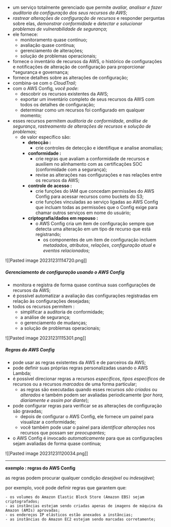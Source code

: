 
- um serviço totalmente gerenciado que permite *avaliar, analisar e fazer auditoria da configuração dos seus recursos da AWS*;
- *rastrear alterações de configuração de recursos* e responder perguntas sobre elas, *demonstrar conformidade* e *detectar e solucionar problemas de vulnerabilidade de segurança*; 
- ele fornece:
	- monitoramento quase contínuo;
	- avaliação quase contínua;
	- gerenciamento de alterações;
	- solução de problemas operacionais;
- fornece o inventário de recursos da AWS, o histórico de configurações e notificações de alteração de configuração para proporcionar *segurança e governança;
- fornece detalhes sobre as alterações de configuração;
- combina-se com o *CloudTrail*;
- com o AWS Config, *você pode*:
	- descobrir os recursos existentes da AWS;
	- exportar um inventário completo de seus recursos da AWS com todos os detalhes de configuração;
	- determinar como um recursos foi configurado em qualquer momento;
- esses recursos permitem *auditoria de conformidade*, *análise de segurança*, *rastreamento de alterações de recursos* e *solução de problemas*; 
	- de valor específico são:
		- **detecção :** 
			- crie controles de detecção e identifique e analise anomalias;
		- **conformidade :** 
			- crie regras que avaliam a conformidade de recursos e auxiliem no alinhamento com as certificações SOC (conformidade com a segurança); 
			- revise as alterações nas configurações e nas relações entre os recursos da AWS;
		- **controle de acesso :**
			- crie funções do IAM que concedam permissões do AWS Config para acessar recursos como buckets do S3;
			- crie funções vinculadas ao serviço ligadas ao AWS Config que incluam todas as permissões que o Config exige para chamar outros serviços em nome do usuário;
		- **criptografia/dados em repouso :**
			- o AWS Config cria um item de configuração sempre que detecta uma alteração em um tipo de recurso que está registrando;
				- os componentes de um item de configuração incluem *metadados*, *atributos*, *relações*, *configuração atual* e *eventos relacionados*;

![[Pasted image 20231231114720.png]]
##### Gerenciamento de configuração usando o AWS Config

- monitora e registra de forma quase contínua suas configurações de recursos da AWS;
- é possível automatizar a avaliação das configurações registradas em relação às configurações desejadas;
- todos os recursos permitem :
	- simplificar a auditoria de conformidade;
	- a análise de segurança;
	- o gerenciamento de mudanças;
	- a solução de problemas operacionais;

![[Pasted image 20231231115301.png]]

##### Regras do AWS Config

- pode usar as regras existentes da AWS e de parceiros da AWS;
- pode definir suas próprias regras personalizadas usando o AWS Lambda;
- é possível direcionar regras a recursos *específicos*, *tipos específicos* de recursos ou a recursos *marcados* de uma forma particular;
	- as regras são executadas quando esses recursos *são criados* ou *alterados* e também podem ser avaliadas periodicamente (*por hora, diariamente e assim por diante*);
- pode configurar regras para verificar se as alterações de configuração são gravadas;
	- depois de configurar o AWS Config, ele fornece um painel para visualizar a conformidade;
	- você também pode usar o painel para *identificar alterações* nos recursos que possam ser *preocupantes*;
- o AWS Config é invocado *automaticamente* para que as configurações sejam avaliadas de forma quase contínua;

![[Pasted image 20231231120034.png]]

---
**exemplo : regras do AWS Config**

as regras podem procurar qualquer condição *desejável* ou *indesejável*;

por exemplo, você pode definir regras que garantem que:

	- os volumes do Amazon Elastic Block Store (Amazon EBS) sejam criptografados;
	- as instâncias estejam sendo criadas apenas de imagens de máquina da Amazon (AMIs) aprovadas;
	- os endereços IP elásticos estão anexados a instâncias;
	- as instâncias do Amazon EC2 estejam sendo marcadas corretamente;
